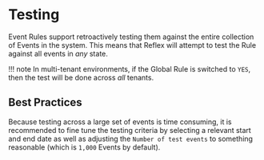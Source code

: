 # Testing
Event Rules support retroactively testing them against the entire collection of Events in the system. This means that Reflex will attempt to test the Rule against all events in *any* state.

!!! note
    In multi-tenant environments, if the Global Rule is switched to `YES`, then the test will be done across *all* tenants.

## Best Practices
Because testing across a large set of events is time consuming, it is recommended to fine tune the testing criteria by selecting a relevant start and end date as well as adjusting the `Number of test events` to something reasonable (which is `1,000` Events by default).